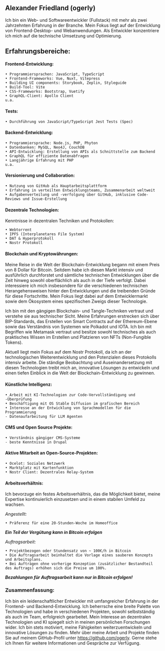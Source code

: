 ## Alexander Friedland (ogerly)


Ich bin ein Web- und Softwareentwickler (Fullstack) mit mehr als zwei Jahrzehnten Erfahrung in der Branche. 
Mein Fokus liegt auf der Entwicklung von Frontend-Desktop- und Webanwendungen. 
Als Entwickler konzentriere ich mich auf die technische Umsetzung und Optimierung.


## Erfahrungsbereiche:

#### Frontend-Entwicklung:
    • Programmiersprachen: JavaScript, TypeScript
    • Frontend-Frameworks: Vue, Nuxt, Vitepress
    • Building UI components: Storybook, Zeplin, Styleguide
    • Build-Tool: Vite
    • CSS-Frameworks: Bootstrap, Vuetify
    • GraphQL-Client: Apollo Client
    u.a.

#### Tests:
    • Durchführung von JavaScript/TypeScript Jest Tests (Spec)

#### Backend-Entwicklung:
    • Programmiersprache: Node.js, PHP, Phyton
    • Datenbanken: MySQL, Neo4J, CouchDB
    • API-Entwicklung: Erstellung von APIs als Schnittstelle zum Backend
    • GraphQL für effiziente Datenabfragen
    • Langjährige Erfahrung mit PHP
    u.a.

#### Versionierung und Collaboration:
    • Nutzung von GitHub als Hauptarbeitsplattform
    • Erfahrung in verteilten Entwicklungsteams, Zusammenarbeit weltweit
    • Aufgabenverteilung und -verfolgung über GitHub, inklusive Code-Reviews und Issue-Erstellung


#### Dezentrale Technologien:
Kenntnisse in dezentralen Techniken und Protokollen: 

    • Webtorrent
    • IPFS (Interplanetares File System)
    • DAT & Hyperprotokoll
    • Nostr Protokoll


#### Blockchain und Kryptowährungen:
Meine Reise in die Welt der Blockchain-Entwicklung begann mit einem Preis von 8 Dollar für Bitcoin. Seitdem habe ich diesen Markt intensiv und ausführlich durchforstet und sämtliche technischen Entwicklungen über die Zeit hinweg sowohl oberflächlich als auch in der Tiefe verfolgt. Dabei interessiere ich mich insbesondere für die verschiedenen technischen Herangehensweisen hinter den Entwicklungen und die treibenden Gründe für diese Fortschritte. Mein Fokus liegt dabei auf dem Entwicklermarkt sowie dem Ökosystem eines spezifischen Zweigs dieser Technologie.

Ich bin mit den gängigen Blockchain- und Tangle-Techniken vertraut und verstehe sie aus technischer Sicht. Meine Erfahrungen erstrecken sich über BIP-Standards, das Erstellen von Smart Contracts auf der Ethereum-Ebene sowie das Verständnis von Systemen wie Polkadot und IOTA. Ich bin mit Begriffen wie Metamask vertraut und besitze sowohl technisches als auch praktisches Wissen im Erstellen und Platzieren von NFTs (Non-Fungible Tokens).

Aktuell liegt mein Fokus auf dem Nostr Protokoll, da ich an der technologischen Weiterentwicklung und den Potenzialen dieses Protokolls intensiv arbeite. Die ständige Beobachtung und Auseinandersetzung mit diesen Technologien treibt mich an, innovative Lösungen zu entwickeln und einen tiefen Einblick in die Welt der Blockchain-Entwicklung zu gewinnen.


#### Künstliche Intelligenz:
    • Arbeit mit KI-Technologien zur Code-Vervollständigung und -Überprüfung
    • Beschäftigung mit OS Stable Diffusion im grafischen Bereich
    • Interesse an der Entwicklung von Sprachmodellen für die Programmierung
    - Datenaufarbeitung für LLM Agenten

#### CMS und Open Source Projekte:
    • Verständnis gängiger CMS-Systeme
    - beste Kenntnisse in Drupal 

#### Aktive Mitarbeit an Open-Source-Projekten:
    • Ocelot: Soziales Netzwerk
    • Marktplatz mit Kartenfunktion
    • Nostr Client: Dezentrales Relay-System


#### Arbeitsverhältnis:

Ich bevorzuge ein festes Arbeitsverhältnis, das die Möglichkeit bietet, meine Expertise kontinuierlich einzusetzen und in einem stabilen Umfeld zu wachsen.

_Angestellt:_

    • Präferenz für eine 20-Stunden-Woche im Homeoffice
***Ein Teil der Vergütung kann in Bitcoin erfolgen***


_Auftragsarbeit:_

    • Projektbezogen oder Stundensatz von ~ 100€/h in Bitcoin
    • Die Auftragsarbeit beinhaltet die Vorlage eines sauberen Konzepts und Arbeitsplans.
    • Bei Aufträgen ohne vorherige Konzeption (zusätzlicher Bestandteil des Auftrags) erhöhen sich die Preise um 100%.
***Bezahlungen für Auftragsarbeit kann nur in Bitcoin erfolgen!***

    

### Zusammenfassung:

Ich bin ein leidenschaftlicher Entwickler mit umfangreicher Erfahrung in der Frontend- und Backend-Entwicklung. Ich beherrsche eine breite Palette von Technologien und habe in verschiedenen Projekten, sowohl selbstständig als auch im Team, erfolgreich gearbeitet. Mein Interesse an dezentralen Technologien und KI spiegelt sich in meinen persönlichen Forschungen wider. Ich bin stets motiviert, meine Fähigkeiten weiterzuentwickeln und innovative Lösungen zu finden. Mehr über meine Arbeit und Projekte finden Sie auf meinem GitHub-Profil unter https://github.com/ogerly. Gerne stehe ich Ihnen für weitere Informationen und Gespräche zur Verfügung.

<!--
**ogerly/ogerly** is a ✨ _special_ ✨ repository because its `README.md` (this file) appears on your GitHub profile.

Here are some ideas to get you started:

- 🔭 I’m currently working on ...
- 🌱 I’m currently learning ...
- 👯 I’m looking to collaborate on ...
- 🤔 I’m looking for help with ...
- 💬 Ask me about ...
- 📫 How to reach me: ...
- 😄 Pronouns: ...
- ⚡ Fun fact: ...
-->
